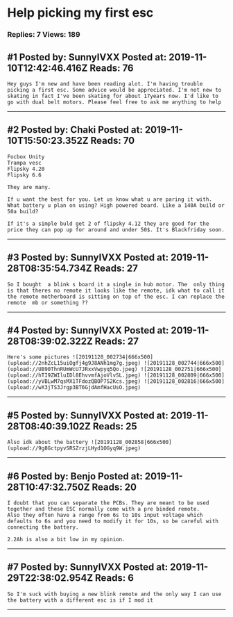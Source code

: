 # Help picking my first esc

### Replies: 7 Views: 189

## \#1 Posted by: SunnyIVXX Posted at: 2019-11-10T12:42:46.416Z Reads: 76

```
Hey guys I'm new and have been reading alot. I'm having trouble picking a first esc. Some advice would be appreciated. I'm not new to skating in fact I've been skating for about 17years now. I'd like to go with dual belt motors. Please feel free to ask me anything to help
```

---
## \#2 Posted by: Chaki Posted at: 2019-11-10T15:50:23.352Z Reads: 70

```
Focbox Unity
Trampa vesc 
Flipsky 4.20
Flipsky 6.6

They are many. 

If u want the best for you. Let us know what u are paring it with. What battery u plan on using? High powered board. Like a 140A build or 50a build?

If it's a simple buld get 2 of flipsky 4.12 they are good for the price they can pop up for around and under 50$. It's Blackfriday soon.
```

---
## \#3 Posted by: SunnyIVXX Posted at: 2019-11-28T08:35:54.734Z Reads: 27

```
So I bought  a blink s board it a single in hub motor. The  only thing is that theres no remote it looks like the remote, idk what to call it the remote motherboard is sitting on top of the esc. I can replace the remote  mb or something ??
```

---
## \#4 Posted by: SunnyIVXX Posted at: 2019-11-28T08:39:02.322Z Reads: 27

```
Here's some pictures ![20191128_002734|666x500](upload://2nhZcL15uiOgfj4g9J8ANh1mg7g.jpeg) ![20191128_002744|666x500](upload://UB90ThnRUmWcU7JRxxVwpyq5Qo.jpeg) ![20191128_002751|666x500](upload://hTI9ZWIluIDl8EhvvmfAjoVlvSL.jpeg) ![20191128_002809|666x500](upload://yVBLwM7qsMX1TFdozQBOP7S2Kcs.jpeg) ![20191128_002816|666x500](upload://wX3jTS3Jrgp3BT6GjdAmfHacUsO.jpeg)
```

---
## \#5 Posted by: SunnyIVXX Posted at: 2019-11-28T08:40:39.102Z Reads: 25

```
Also idk about the battery ![20191128_002858|666x500](upload://9g8GctpyvSRSZrzjLHyd1OGyq9W.jpeg)
```

---
## \#6 Posted by: Benjo Posted at: 2019-11-28T10:47:32.750Z Reads: 20

```
I doubt that you can separate the PCBs. They are meant to be used together and these ESC normally come with a pre binded remote.
Also they often have a range from 6s to 10s input voltage which defaults to 6s and you need to modify it for 10s, so be careful with connecting the battery.

2.2Ah is also a bit low in my opinion.
```

---
## \#7 Posted by: SunnyIVXX Posted at: 2019-11-29T22:38:02.954Z Reads: 6

```
So I'm suck with buying a new blink remote and the only way I can use the battery with a different esc is if I mod it
```

---
